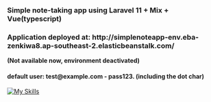 <h3>Simple note-taking app using Laravel 11 + Mix + Vue(typescript)</h3>
<h3>Application deployed at: http://simplenoteapp-env.eba-zenkiwa8.ap-southeast-2.elasticbeanstalk.com/</h3>
<b>(Not available now, environment deactivated)</b>
<h4>default user: test@example.com - pass123. (including the dot char)</h4>

[![My Skills](https://skillicons.dev/icons?i=php,typescript,nodejs,vue,sqlite,laravel)](https://skillicons.dev)
